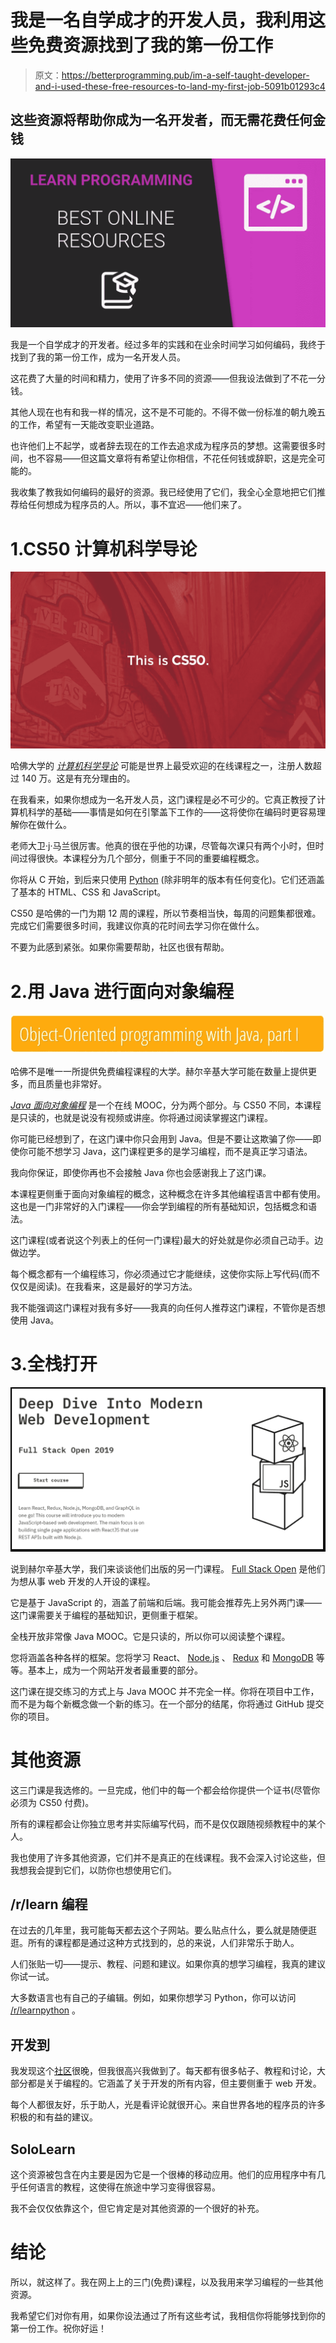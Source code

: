 # 我是一名自学成才的开发人员，我利用这些免费资源找到了我的第一份工作

> 原文：<https://betterprogramming.pub/im-a-self-taught-developer-and-i-used-these-free-resources-to-land-my-first-job-5091b01293c4>

## 这些资源将帮助你成为一名开发者，而无需花费任何金钱

![](img/b589d71e0887517651b49183e6cb0593.png)

我是一个自学成才的开发者。经过多年的实践和在业余时间学习如何编码，我终于找到了我的第一份工作，成为一名开发人员。

这花费了大量的时间和精力，使用了许多不同的资源——但我设法做到了不花一分钱。

其他人现在也有和我一样的情况，这不是不可能的。不得不做一份标准的朝九晚五的工作，希望有一天能改变职业道路。

也许他们上不起学，或者辞去现在的工作去追求成为程序员的梦想。这需要很多时间，也不容易——但这篇文章将有希望让你相信，不花任何钱或辞职，这是完全可能的。

我收集了教我如何编码的最好的资源。我已经使用了它们，我全心全意地把它们推荐给任何想成为程序员的人。所以，事不宜迟——他们来了。

# 1.CS50 计算机科学导论

![](img/c92d7e4b0c511b0de93d52cb23c0eddb.png)

哈佛大学的 [*计算机科学导论*](https://www.edx.org/course/cs50s-introduction-to-computer-science) 可能是世界上最受欢迎的在线课程之一，注册人数超过 140 万。这是有充分理由的。

在我看来，如果你想成为一名开发人员，这门课程是必不可少的。它真正教授了计算机科学的基础——事情是如何在引擎盖下工作的——这将使你在编码时更容易理解你在做什么。

老师大卫·j·马兰很厉害。他真的很在乎他的功课，尽管每次课只有两个小时，但时间过得很快。本课程分为几个部分，侧重于不同的重要编程概念。

你将从 C 开始，到后来只使用 [Python](https://www.python.org/) (除非明年的版本有任何变化)。它们还涵盖了基本的 HTML、CSS 和 JavaScript。

CS50 是哈佛的一门为期 12 周的课程，所以节奏相当快，每周的问题集都很难。完成它们需要很多时间，我建议你真的花时间去学习你在做什么。

不要为此感到紧张。如果你需要帮助，社区也很有帮助。

# 2.用 Java 进行面向对象编程

![](img/98b5e3d4321dfb63890a8f9cba389b00.png)

哈佛不是唯一一所提供免费编程课程的大学。赫尔辛基大学可能在数量上提供更多，而且质量也非常好。

[*Java 面向对象编程*](https://moocfi.github.io/courses/2013/programming-part-1/) 是一个在线 MOOC，分为两个部分。与 CS50 不同，本课程是只读的，也就是说没有视频或讲座。你将通过阅读掌握这门课程。

你可能已经想到了，在这门课中你只会用到 Java。但是不要让这欺骗了你——即使你可能不想学习 Java，这门课程更多的是学习编程，而不是真正学习语法。

我向你保证，即使你再也不会接触 Java 你也会感谢我上了这门课。

本课程更侧重于面向对象编程的概念，这种概念在许多其他编程语言中都有使用。这也是一门非常好的入门课程——你会学到编程的所有基础知识，包括概念和语法。

这门课程(或者说这个列表上的任何一门课程)最大的好处就是你必须自己动手。边做边学。

每个概念都有一个编程练习，你必须通过它才能继续，这使你实际上写代码(而不仅仅是阅读)。在我看来，这是最好的学习方法。

我不能强调这门课程对我有多好——我真的向任何人推荐这门课程，不管你是否想使用 Java。

# 3.全栈打开

![](img/4a56bd662423983a648efe88510875e9.png)

说到赫尔辛基大学，我们来谈谈他们出版的另一门课程。 [Full Stack Open](https://fullstackopen.com/en/) 是他们为想从事 web 开发的人开设的课程。

它是基于 JavaScript 的，涵盖了前端和后端。我可能会推荐先上另外两门课——这门课需要关于编程的基础知识，更侧重于框架。

全栈开放非常像 Java MOOC。它是只读的，所以你可以阅读整个课程。

您将涵盖各种各样的框架。您将学习 React、 [Node.js](https://nodejs.org/) 、 [Redux](https://redux.js.org/) 和 [MongoDB](https://www.mongodb.com/) 等等。基本上，成为一个网站开发者最重要的部分。

这门课在提交练习的方式上与 Java MOOC 并不完全一样。你将在项目中工作，而不是为每个新概念做一个新的练习。在一个部分的结尾，你将通过 GitHub 提交你的项目。

# 其他资源

这三门课是我选修的。一旦完成，他们中的每一个都会给你提供一个证书(尽管你必须为 CS50 付费)。

所有的课程都会让你独立思考并实际编写代码，而不是仅仅跟随视频教程中的某个人。

我也使用了许多其他资源，它们并不是真正的在线课程。我不会深入讨论这些，但我想我会提到它们，以防你也想使用它们。

## /r/learn 编程

在过去的几年里，我可能每天都去这个子网站。要么贴点什么，要么就是随便逛逛。所有的课程都是通过这种方式找到的，总的来说，人们非常乐于助人。

人们张贴一切——提示、教程、问题和建议。如果你真的想学习编程，我真的建议你试一试。

大多数语言也有自己的子编辑。例如，如果你想学习 Python，你可以访问 [/r/learnpython](https://www.reddit.com/r/learnpython/) 。

## 开发到

我发现这个[社区](https://dev.to/)很晚，但我很高兴我做到了。每天都有很多帖子、教程和讨论，大部分都是关于编程的。它涵盖了关于开发的所有内容，但主要侧重于 web 开发。

每个人都很友好，乐于助人，光是看评论就很开心。来自世界各地的程序员的许多积极的和有益的建议。

## SoloLearn

这个资源被包含在内主要是因为它是一个很棒的移动应用。他们的应用程序中有几乎任何语言的教程，这使得在旅途中学习变得很容易。

我不会仅仅依靠这个，但它肯定是对其他资源的一个很好的补充。

# 结论

所以，就这样了。我在网上上的三门(免费)课程，以及我用来学习编程的一些其他资源。

我希望它们对你有用，如果你设法通过了所有这些考试，我相信你将能够找到你的第一份工作。祝你好运！